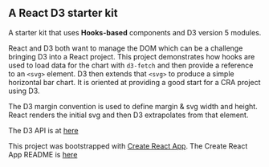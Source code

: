 
## A React D3 starter kit

A starter kit that uses **Hooks-based** components and D3 version 5 modules.

React and D3 both want to manage the DOM which can be a challenge bringing D3 into a React project. This project demonstrates how hooks are used to load data for the chart with `d3-fetch` and then provide a reference to an `<svg>` element. D3 then extends that `<svg>` to produce a simple horizontal bar chart. It is oriented at providing a good start for a CRA project using D3.

The D3 margin convention is used to define margin & svg width and height. React renders the initial svg and then D3 extrapolates from that element.

The D3 API is at [here](https://github.com/d3/d3/blob/master/API.md)

This project was bootstrapped with [Create React App](https://github.com/facebook/create-react-app). The Create React App README is [here](CreateReactApp.md)
